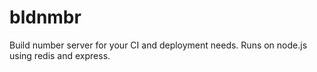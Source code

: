 bldnmbr
=======

Build number server for your CI and deployment needs.  Runs on node.js using redis and express.  
